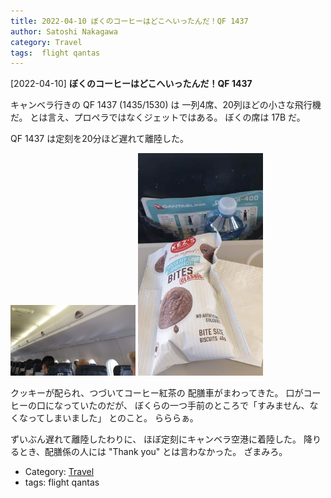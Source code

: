 ```yaml
---
title: 2022-04-10 ぼくのコーヒーはどこへいったんだ！QF 1437
author: Satoshi Nakagawa
category: Travel
tags:  flight qantas
---
```


[2022-04-10] **ぼくのコーヒーはどこへいったんだ！QF 1437** 

 キャンベラ行きの QF 1437 (1435/1530) は
一列4席、20列ほどの小さな飛行機だ。
とは言え、プロペラではなくジェットではある。
ぼくの席は 17B だ。

 QF 1437 は定刻を20分ほど遅れて離陸した。

<a href="/pict/2022-04-10-qantas.jpg"><img src="/pict/2022-04-10-qantas.jpg" alt="" width="200"/></a>
<a href="/pict/2022-04-10-qantas-bites.jpg"><img src="/pict/2022-04-10-qantas-bites.jpg" alt="" width="200"/></a>

 クッキーが配られ、つづいてコーヒー紅茶の
配膳車がまわってきた。
口がコーヒーの口になっていたのだが、
ぼくらの一つ手前のところで「すみません、なくなってしまいました」
とのこと。
らららぁ。

 ずいぶん遅れて離陸したわりに、
ほぼ定刻にキャンベラ空港に着陸した。
降りるとき、配膳係の人には "Thank you" とは言わなかった。
ざまみろ。

- Category: [Travel](https://merapano.github.io/categories.html#Travel)
- tags:  flight qantas
